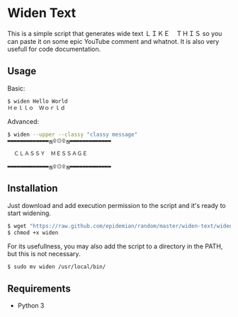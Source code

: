 Widen Text
==========

This is a simple script that generates wide text ＬＩＫＥ　ＴＨＩＳ so you can paste it on some epic YouTube comment and whatnot. It is also very usefull for code documentation.

Usage
-----

Basic:

```bash
$ widen Hello World
Ｈｅｌｌｏ　Ｗｏｒｌｄ
```

Advanced:

```bash
$ widen --upper --classy "classy message"
▬▬▬▬▬▬▬▬▬▬▬▬▬ஜ۩۞۩ஜ▬▬▬▬▬▬▬▬▬▬▬▬▬

  ＣＬＡＳＳＹ　ＭＥＳＳＡＧＥ

▬▬▬▬▬▬▬▬▬▬▬▬▬ஜ۩۞۩ஜ▬▬▬▬▬▬▬▬▬▬▬▬▬
```

Installation
------------

Just download and add execution permission to the script and it's ready to start widening.

```bash
$ wget "https://raw.github.com/epidemian/random/master/widen-text/widen"
$ chmod +x widen
```

For its usefullness, you may also add the script to a directory in the PATH, but this is not necessary.

```bash
$ sudo mv widen /usr/local/bin/
```

Requirements
------------

* Python 3
